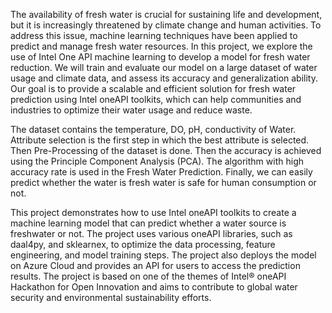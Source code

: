 The availability of fresh water is crucial for sustaining life and development, but it is increasingly threatened by climate change and human activities. To address this issue, machine learning techniques have been applied to predict and manage fresh water resources. In this project, we explore the use of Intel One API machine learning to develop a model for fresh water reduction. We will train and evaluate our model on a large dataset of water usage and climate data, and assess its accuracy and generalization ability. Our goal is to provide a scalable and efficient solution for fresh water prediction using Intel oneAPI toolkits, which can help communities and industries to optimize their water usage and reduce waste.

The dataset contains the temperature, DO, pH, conductivity of Water. Attribute selection is the first step in which the best attribute is selected. Then Pre-Processing of the dataset is done. Then the accuracy is achieved using the Principle Component Analysis (PCA). The algorithm with high accuracy rate is used in the Fresh Water Prediction. Finally, we can easily predict whether the water is fresh water is safe for human consumption or not.

This project demonstrates how to use Intel oneAPI toolkits to create a machine learning model that can predict whether a water source is freshwater or not. The project uses various oneAPI libraries, such as daal4py, and sklearnex, to optimize the data processing, feature engineering, and model training steps. The project also deploys the model on Azure Cloud and provides an API for users to access the prediction results. The project is based on one of the themes of Intel® oneAPI Hackathon for Open Innovation and aims to contribute to global water security and environmental sustainability efforts.
